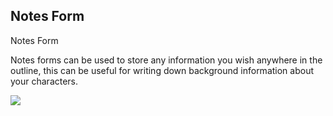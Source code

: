 ## Notes Form ##
Notes Form <br/>

Notes forms can be used to store any information you wish anywhere in the outline, this can be useful for writing down background information about your characters. <br/>


![](NotesElement.png)
